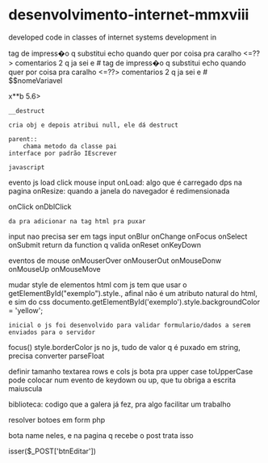 ﻿# desenvolvimento-internet-mmxviii
developed code in classes of internet systems development in 

tag de impress�o q substitui echo quando quer por coisa pra caralho
    <=??>
comentarios
    2 q ja sei e #
    tag de impress�o q substitui echo quando quer por coisa pra caralho
    <=??>
comentarios
    2 q ja sei e #
$$nomeVariavel

x**b 
    5.6>

    __destruct

    cria obj e depois atribui null, ele dá destruct

    parent::
        chama metodo da classe pai
    interface por padrão IEscrever

    javascript

evento js
    load
    click
    mouse
    input
onLoad: algo que é carregado dps na pagina
onResize: quando a janela do navegador é redimensionada

onClick
onDblClick

    da pra adicionar na tag html pra puxar

input
    nao precisa ser em tags input
    onBlur
    onChange
    onFocus
    onSelect
    onSubmit
        return da function q valida
    onReset
    onKeyDown

eventos de mouse
    onMouserOver
    onMouserOut
    onMouseDonw
    onMouseUp
    onMouseMove

mudar style de elementos html com js
    tem que usar o getElementById("exemplo").style.<atributo>, afinal não é um atributo natural do html, e sim do css
    documento.getElementById('exemplo').style.backgroundColor = 'yellow';

    inicial o js foi desenvolvido para validar formulario/dados a serem enviados para o servidor

focus()
style.borderColor
js
    no js, tudo de valor q é puxado em string, precisa converter
    parseFloat

definir tamanho textarea
    rows e cols
js
    bota pra upper case
    toUpperCase
        pode colocar num evento de keydown ou up, que tu obriga a escrita maiuscula

biblioteca: codigo que a galera já fez, pra algo facilitar um trabalho

resolver botoes em form php

bota name neles, e na pagina q recebe o post trata isso

isser($_POST['btnEditar'])
